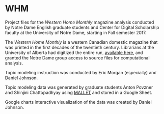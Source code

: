 # WHM
Project files for the *Western Home Monthly* magazine analysis conducted by Notre Dame English graduate students and Center for Digital Scholarship faculty at the University of Notre Dame, starting in Fall semester 2017. 

The *Western Home Monthly* is a western Canadian domestic magazine that was printed in the first decades of the twentieth century. Librarians at the University of Alberta had digitized the entire run, [available here](http://peel.library.ualberta.ca/bibliography/10671.html),
 and granted the Notre Dame group access to source files for computational analysis.

Topic modeling instruction was conducted by Eric Morgan (especially) and Daniel Johnson.

Topic modeling data was generated by graduate students Anton Povzner and Shinjini Chattopadhyay using [MALLET](http://mallet.cs.umass.edu/) and stored in a Google Sheet.

Google charts interactive visualization of the data was created by Daniel Johnson.
